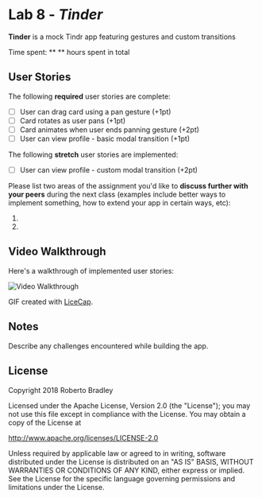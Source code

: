 
# Lab 8 - *Tinder*

**Tinder** is a mock Tindr app featuring gestures and custom transitions

Time spent: ** ** hours spent in total

## User Stories

The following **required** user stories are complete:

- [ ] User can drag card using a pan gesture (+1pt)
- [ ] Card rotates as user pans (+1pt)
- [ ] Card animates when user ends panning gesture (+2pt)
- [ ] User can view profile - basic modal transition (+1pt)

The following **stretch** user stories are implemented:

- [ ] User can view profile - custom modal transition (+2pt)

Please list two areas of the assignment you'd like to **discuss further with your peers** during the next class (examples include better ways to implement something, how to extend your app in certain ways, etc):

1.
2.

## Video Walkthrough

Here's a walkthrough of implemented user stories:

<img src='http://i.imgur.com/link/to/your/gif/file.gif' title='Video Walkthrough' width='' alt='Video Walkthrough' />

GIF created with [LiceCap](http://www.cockos.com/licecap/).

## Notes

Describe any challenges encountered while building the app.

## License

Copyright 2018 Roberto Bradley

Licensed under the Apache License, Version 2.0 (the "License");
you may not use this file except in compliance with the License.
You may obtain a copy of the License at

http://www.apache.org/licenses/LICENSE-2.0

Unless required by applicable law or agreed to in writing, software
distributed under the License is distributed on an "AS IS" BASIS,
WITHOUT WARRANTIES OR CONDITIONS OF ANY KIND, either express or implied.
See the License for the specific language governing permissions and
limitations under the License.
